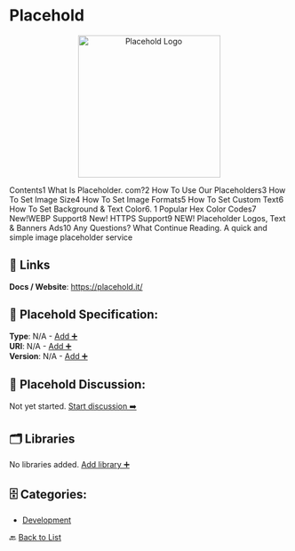 # Placehold
<p align="center">
    <img width="256" src="https://raw.githubusercontent.com/apis-list/apis-list/main/apis/placehold/logo_256x256.png" alt="Placehold Logo"/>
</p>
Contents1 What Is Placeholder. com?2 How To Use Our Placeholders3 How To Set Image Size4 How To Set Image Formats5 How To Set Custom Text6 How To Set Background & Text Color6. 1 Popular Hex Color Codes7 New!WEBP Support8 New! HTTPS Support9 NEW! Placeholder Logos, Text & Banners Ads10 Any Questions? What Continue Reading. A quick and simple image placeholder service

##  🔗 Links
**Docs / Website**: https://placehold.it/

## 🧬 Placehold Specification:
**Type**: N/A - [Add ➕](https://github.com/apis-list/apis-list/edit/main/apis/placehold/placehold.yaml)  
**URI**: N/A - [Add ➕](https://github.com/apis-list/apis-list/edit/main/apis/placehold/placehold.yaml)  
**Version**: N/A - [Add ➕](https://github.com/apis-list/apis-list/edit/main/apis/placehold/placehold.yaml)

## 💬 Placehold Discussion:
Not yet started. [Start discussion ➡️](https://github.com/apis-list/apis-list/discussions/new)

## 🗂️ Libraries

No libraries added. [Add library ➕](https://github.com/apis-list/apis-list/edit/main/apis/placehold/placehold.yaml)    


## 🗄️ Categories:
- [Development](https://github.com/apis-list/apis-list#development-)

🔙  [Back to List](https://github.com/apis-list/apis-list)
